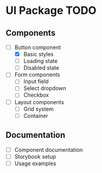 # UI Package TODO

## Components

- [ ] Button component
  - [x] Basic styles
  - [ ] Loading state
  - [ ] Disabled state
- [ ] Form components
  - [ ] Input field
  - [ ] Select dropdown
  - [ ] Checkbox
- [ ] Layout components
  - [ ] Grid system
  - [ ] Container

## Documentation

- [ ] Component documentation
- [ ] Storybook setup
- [ ] Usage examples